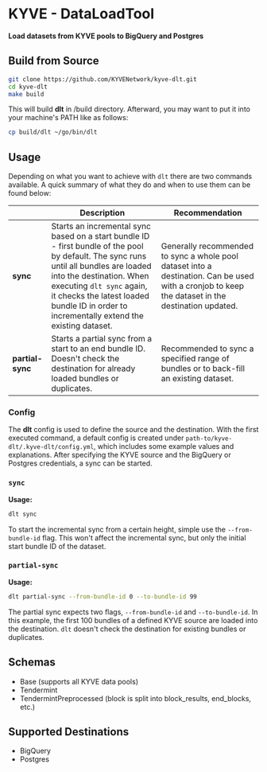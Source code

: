 <p align="center">
    <h1>KYVE - DataLoadTool</h1>
    <strong>Load datasets from KYVE pools to BigQuery and Postgres</strong>
</p>

## Build from Source
```bash
git clone https://github.com/KYVENetwork/kyve-dlt.git
cd kyve-dlt
make build
```

This will build **dlt** in /build directory. Afterward, you may want to put it into your machine's PATH like as follows:
```bash
cp build/dlt ~/go/bin/dlt
```

## Usage
Depending on what you want to achieve with `dlt` there are two commands available. A quick summary of what they do
and when to use them can be found below:

|                                 | Description                                                                                                                                                                                                                                                                                 | Recommendation                                                                                                                                    |
|---------------------------------|---------------------------------------------------------------------------------------------------------------------------------------------------------------------------------------------------------------------------------------------------------------------------------------------|---------------------------------------------------------------------------------------------------------------------------------------------------|
| **sync**                        | Starts an incremental sync based on a start bundle ID - first bundle of the pool by default. The sync runs until all bundles are loaded into the destination. When executing `dlt sync` again, it checks the latest loaded bundle ID in order to incrementally extend the existing dataset. | Generally recommended to sync a whole pool dataset into a destination. Can be used with a cronjob to keep the dataset in the destination updated. |
| **partial-sync**                | Starts a partial sync from a start to an end bundle ID. Doesn't check the destination for already loaded bundles or duplicates.                                                                                                                                                             | Recommended to sync a specified range of bundles or to back-fill an existing dataset.                                                             |

### Config
The **dlt** config is used to define the source and the destination. With the first executed
command, a default config is created under `path-to/kyve-dlt/.kyve-dlt/config.yml`, which
includes some example values and explanations. After specifying the KYVE source and the 
BigQuery or Postgres credentials, a sync can be started.

### `sync`
**Usage:**
```bash
dlt sync
```
To start the incremental sync from a certain height, simple use the `--from-bundle-id` flag. This won't affect the incremental sync, but only the initial start bundle ID of the dataset.

### `partial-sync`
**Usage:**
```bash
dlt partial-sync --from-bundle-id 0 --to-bundle-id 99
```
The partial sync expects two flags, `--from-bundle-id` and `--to-bundle-id`. In this example, the first 100 bundles of a defined KYVE source are loaded into the destination. `dlt` doesn't check the destination for existing bundles or duplicates.

## Schemas
- Base (supports all KYVE data pools)
- Tendermint
- TendermintPreprocessed (block is split into block_results, end_blocks, etc.)

## Supported Destinations
- BigQuery
- Postgres